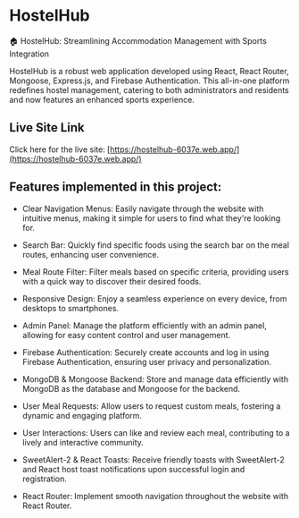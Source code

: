 # HostelHub
🏠 HostelHub: Streamlining Accommodation Management with Sports Integration

HostelHub is a robust web application developed using React, React Router, Mongoose, Express.js, and Firebase Authentication. This all-in-one platform redefines hostel management, catering to both administrators and residents and now features an enhanced sports experience.

## Live Site Link

Click here for the live site: [https://hostelhub-6037e.web.app/](https://hostelhub-6037e.web.app/)


##  Features implemented in this project:

- Clear Navigation Menus: Easily navigate through the website with intuitive menus, making it simple for users to find what they're looking for.

- Search Bar: Quickly find specific foods using the search bar on the meal routes, enhancing user convenience.

- Meal Route Filter: Filter meals based on specific criteria, providing users with a quick way to discover their desired foods.

- Responsive Design: Enjoy a seamless experience on every device, from desktops to smartphones.

- Admin Panel: Manage the platform efficiently with an admin panel, allowing for easy content control and user management.

- Firebase Authentication: Securely create accounts and log in using Firebase Authentication, ensuring user privacy and personalization.

- MongoDB & Mongoose Backend: Store and manage data efficiently with MongoDB as the database and Mongoose for the backend.

- User Meal Requests: Allow users to request custom meals, fostering a dynamic and engaging platform.

- User Interactions: Users can like and review each meal, contributing to a lively and interactive community.

- SweetAlert-2 & React Toasts: Receive friendly toasts with SweetAlert-2 and React host toast notifications upon successful login and registration.

- React Router: Implement smooth navigation throughout the website with React Router.
